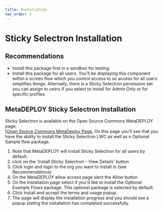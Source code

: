 ```yaml
---
title: Installation
nav_order: 2
---
```


# Sticky Selectron Installation
## Recommendations
- Install this package first in a sandbox for testing.
- Install this package for all users. You'll be displaying this component within a screen flow which you control access to so access for all users simplifies things. Alternatly, there is a Sticky Selectron permission set you can assign to users if you select to install for Admin Only or for specific profiles.

## MetaDEPLOY Sticky Selectron Installation
Sticky Selectron is available on the Open Source Commons MetaDEPLOY page:  
[[Open Source Commons MetaDeploy Page.](https://install.salesforce.org/products/sticky-selectron/latest)
On this page you'll see that you have the ability to install the Sticky Selectron LWC as well as n Optional Sample flow package. 

1. Note that MetaDEPLOY will install Sticky Selectron for all users by default.
2. click on the 'Install Sticky Selectron - View Details' button
3. Click login and login to the org you want to install in (see Recommendations)
4. On the MetaDEPLOY allow access page slect the Allow button
5. On the Installation page select if you'd like to install the Optional Example Flows package. This optional package is selected by default.
6. Click Install and accept the terms and usage popup.
7. The page will display the installation progress and you should see a popup stating the installation has completed successfully.







  
